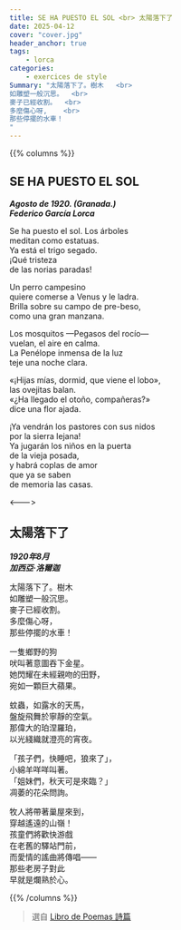 ```yaml
---
title: SE HA PUESTO EL SOL <br> 太陽落下了
date: 2025-04-12
cover: "cover.jpg"
header_anchor: true
tags:
    - lorca
categories:
    - exercices de style
Summary: "太陽落下了。樹木   <br> 
如雕塑一般沉思。  <br>
麥子已經收割。  <br>
多麼傷心呀,    <br>
那些停擺的水車！
"
---
```


{{% columns %}}

## SE HA PUESTO EL SOL

***Agosto de 1920. (Granada.)***  
***Federico García Lorca***


Se ha puesto el sol. Los árboles    
meditan como estatuas.  
Ya está el trigo segado.    
¡Qué tristeza   
de las norias paradas!  

Un perro campesino  
quiere comerse a Venus y le ladra.  
Brilla sobre su campo de pre-beso,  
como una gran manzana.  

Los mosquitos —Pegasos del rocío—   
vuelan, el aire en calma.   
La Penélope inmensa de la luz   
teje una noche clara.   

«¡Hijas mías, dormid, que viene el lobo»,    
las ovejitas balan.     
«¿Ha llegado el otoño, compañeras?»     
dice una flor ajada.

¡Ya vendrán los pastores con sus nidos  
por la sierra lejana!   
Ya jugarán los niños en la puerta   
de la vieja posada,     
y habrá coplas de amor  
que ya se saben     
de memoria las casas.   


<--->

## 太陽落下了

***1920年8月***  
***加西亞·洛爾迦***

太陽落下了。樹木    
如雕塑一般沉思。  
麥子已經收割。  
多麼傷心呀，    
那些停擺的水車！    

一隻鄉野的狗    
吠叫著意圖吞下金星。    
她閃耀在未經親吻的田野，    
宛如一顆巨大蘋果。    

蚊蟲，如露水的天馬，    
盤旋飛舞於寧靜的空氣。    
那偉大的珀涅羅珀，  
以光綫織就澄亮的宵夜。

「孩子們，快睡吧，狼來了」，    
小綿羊咩咩叫著。    
「姐妹們，秋天可是來臨？」  
凋萎的花朵問詢。    

牧人將帶著巢屋來到，    
穿越遙遠的山嶺！    
孩童們將歡快游戲    
在老舊的驛站門前，  
而愛情的謠曲將傳唱——  
那些老房子對此  
早就是爛熟於心。  

{{% /columns %}}



> 選自 [Libro de Poemas 詩篇](../../shelves/libro-de-poemas) 